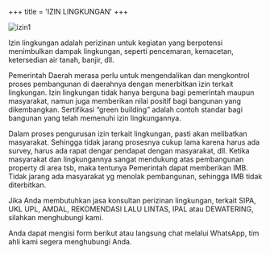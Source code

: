 +++
title = 'IZIN LINGKUNGAN'
+++

![izin1](/images/izin-lingkungan-1.png)

Izin lingkungan adalah perizinan untuk kegiatan yang berpotensi menimbulkan dampak lingkungan, seperti pencemaran, kemacetan, ketersedian air tanah, banjir, dll.

Pemerintah Daerah merasa perlu untuk mengendalikan dan mengkontrol proses pembangunan di daerahnya dengan menerbitkan izin terkait lingkungan. Izin lingkungan tidak hanya berguna bagi pemerintah maupun masyarakat, namun juga memberikan nilai positif bagi bangunan yang dikembangkan. Sertifikasi “green building” adalah contoh standar bagi bangunan yang telah memenuhi izin lingkungannya.

Dalam proses pengurusan izin terkait lingkungan, pasti akan melibatkan masyarakat. Sehingga tidak jarang prosesnya cukup lama karena harus ada survey, harus ada rapat dengar pendapat dengan masyarakat, dll. Ketika masyarakat dan lingkungannya sangat mendukung atas pembangunan property di area tsb, maka tentunya Pemerintah dapat memberikan IMB. Tidak jarang ada masyarakat yg menolak pembangunan, sehingga IMB tidak diterbitkan.

Jika Anda membutuhkan jasa konsultan perizinan lingkungan, terkait SIPA, UKL UPL, AMDAL, REKOMENDASI LALU LINTAS, IPAL atau DEWATERING, silahkan menghubungi kami.

Anda dapat mengisi form berikut atau langsung chat melalui WhatsApp, tim ahli kami segera menghubungi Anda.

